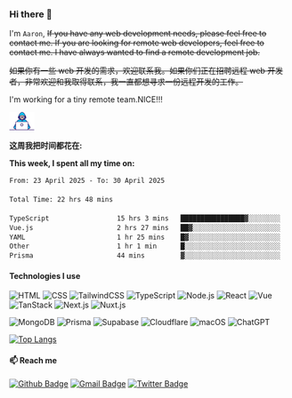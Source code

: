 ### Hi there 👋

I'm `Aaron`, ~~If you have any web development needs, please feel free to contact me. If you are looking for remote web developers, feel free to contact me. I have always wanted to find a remote development job.~~

~~如果你有一些 web 开发的需求，欢迎联系我。如果你们正在招聘远程 web 开发者，非常欢迎和我取得联系，我一直都想寻求一份远程开发的工作。~~

I'm working for a tiny remote team.NICE!!!

<img alt="Coding gif" src="./assets/Developer.gif" width="45" /> 

**这周我把时间都花在:**

**This week, I spent all my time on:**

<!--START_SECTION:waka-->

```txt
From: 23 April 2025 - To: 30 April 2025

Total Time: 22 hrs 48 mins

TypeScript                 15 hrs 3 mins   ████████████████▓░░░░░░░░   66.06 %
Vue.js                     2 hrs 27 mins   ██▓░░░░░░░░░░░░░░░░░░░░░░   10.81 %
YAML                       1 hr 25 mins    █▓░░░░░░░░░░░░░░░░░░░░░░░   06.28 %
Other                      1 hr 1 min      █░░░░░░░░░░░░░░░░░░░░░░░░   04.51 %
Prisma                     44 mins         ▓░░░░░░░░░░░░░░░░░░░░░░░░   03.29 %
```

<!--END_SECTION:waka-->

#### Technologies I use

![HTML](https://img.shields.io/badge/-HTML5-E34F26?style=flat&logo=html5&logoColor=white) ![CSS](https://img.shields.io/badge/-CSS3-1572B6?style=flat&logo=css3&logoColor=white) ![TailwindCSS](https://img.shields.io/badge/-TailwindCSS-38B2AC?style=flat&logo=tailwind-css&logoColor=white)
![TypeScript](https://img.shields.io/badge/-TypeScript-000000?style=flat&logo=typescript) ![Node.js](https://img.shields.io/badge/-Node.js-222222?style=flat&logo=node.js&logoColor=339933) ![React](https://img.shields.io/badge/-React-222222?style=flat&logo=React&logoColor=61DAFB) ![Vue](https://img.shields.io/badge/-Vue-222222?style=flat&logo=Vue.js&logoColor=4FC08D) ![TanStack](https://img.shields.io/badge/-TanStack-FF4154?style=flat&logo=react-query&logoColor=white) ![Next.js](https://img.shields.io/badge/-Next.js-000000?style=flat&logo=nextdotjs&logoColor=white) ![Nuxt.js](https://img.shields.io/badge/-Nuxt.js-00C58E?style=flat&logo=nuxtdotjs&logoColor=white)

![MongoDB](https://img.shields.io/badge/-MongoDB-47A248?style=flat&logo=mongodb&logoColor=white) ![Prisma](https://img.shields.io/badge/-Prisma-2D3748?style=flat&logo=prisma&logoColor=white) ![Supabase](https://img.shields.io/badge/-Supabase-3ECF8E?style=flat&logo=supabase&logoColor=white) ![Cloudflare](https://img.shields.io/badge/-Cloudflare-F38020?style=flat&logo=cloudflare&logoColor=white) ![macOS](https://img.shields.io/badge/-macOS-000000?style=flat&logo=apple&logoColor=white) ![ChatGPT](https://img.shields.io/badge/-ChatGPT-412991?style=flat&logo=openai&logoColor=white)


[![Top Langs](https://github-readme-stats.vercel.app/api/top-langs/?username=AaronConlon&layout=compact)](https://github.com/anuraghazra/github-readme-stats)
#### 📫 Reach me
[![Github Badge](https://img.shields.io/badge/-Github-24292e?style=flat&logo=github&logoColor=white&link=)](https://github.com/AaronConlon) [![Gmail Badge](https://img.shields.io/badge/-Gmail-c14438?style=flat-square&logo=Gmail&logoColor=white&link=mailto:rivenqinyy@gmail@gmail.com)](mailto:rivenqinyy@gmail.com) [![Twitter Badge](https://img.shields.io/badge/-Twitter-1DA1F2?style=flat&logo=twitter&logoColor=white&link=https://twitter.com/AaronConlonDev)](https://twitter.com/AaronConlonDev)

